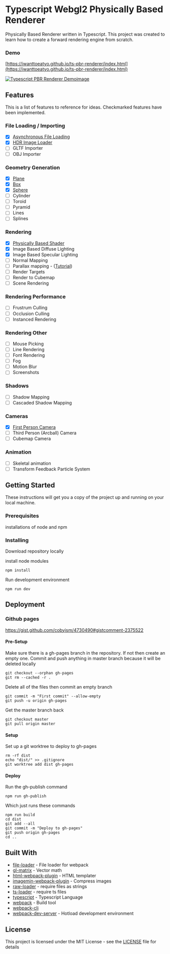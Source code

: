 # Typescript Webgl2 Physically Based Renderer

Physically Based Renderer written in Typescript. This project was created to learn how to create a forward rendering engine from scratch.

### Demo 
[https://iwanttoeatyo.github.io/ts-pbr-renderer/index.html](https://iwanttoeatyo.github.io/ts-pbr-renderer/index.html)

[<img src="https://i.imgur.com/5aFTrlk.png" alt="Typescript PBR Renderer Demoimage">](https://iwanttoeatyo.github.io/ts-pbr-renderer/index.html)

## Features
This is a list of features to reference for ideas. Checkmarked features have been implemented.  

### File Loading / Importing
- [x] [Asynchronous File Loading](https://github.com/iwanttoeatyo/ts-pbr-renderer/blob/master/src/loader/FileLoader.ts)
- [x] [HDR Image Loader](https://github.com/iwanttoeatyo/ts-pbr-renderer/blob/master/src/loader/HDRImageLoader.ts)
- [ ] GLTF Importer
- [ ] OBJ Importer

### Geometry Generation
- [x] [Plane](https://github.com/iwanttoeatyo/ts-pbr-renderer/blob/master/src/geometry/PlaneGeometry.ts)
- [x] [Box](https://github.com/iwanttoeatyo/ts-pbr-renderer/blob/master/src/geometry/BoxGeometry.ts)
- [x] [Sphere](https://github.com/iwanttoeatyo/ts-pbr-renderer/blob/master/src/geometry/SphereGeometry.ts)
- [ ] Cylinder
- [ ] Toroid
- [ ] Pyramid
- [ ] Lines
- [ ] Splines

### Rendering
- [x] [Physically Based Shader](https://github.com/iwanttoeatyo/ts-pbr-renderer/blob/master/src/shaders/pbr.frag)
- [x] Image Based Diffuse Lighting
- [x] Image Based Specular Lighting
- [ ] Normal Mapping
- [ ] Parallax mapping - ([Tutorial](http://apoorvaj.io/exploring-bump-mapping-with-webgl.html))
- [ ] Render Targets
- [ ] Render to Cubemap
- [ ] Scene Rendering

### Rendering Performance
- [ ] Frustrum Culling
- [ ] Occlusion Culling
- [ ] Instanced Rendering

### Rendering Other
- [ ] Mouse Picking
- [ ] Line Rendering
- [ ] Font Rendering
- [ ] Fog
- [ ] Motion Blur
- [ ] Screenshots

### Shadows
- [ ] Shadow Mapping
- [ ] Cascaded Shadow Mapping

### Cameras
- [x] [First Person Camera](https://github.com/iwanttoeatyo/ts-pbr-renderer/blob/master/src/cameras/Camera.ts)
- [ ] Third Person (Arcball) Camera
- [ ] Cubemap Camera

### Animation
- [ ] Skeletal animation
- [ ] Transform Feedback Particle System

## Getting Started

These instructions will get you a copy of the project up and running on your local machine.

### Prerequisites

installations of node and npm

### Installing

Download repository locally

install node modules

```
npm install
```

Run development environment

```
npm run dev
```

## Deployment

### Github pages
 
https://gist.github.com/cobyism/4730490#gistcomment-2375522

#### Pre-Setup
Make sure there is a gh-pages branch in the repository. If not then create an empty one.
Commit and push anything in master branch because it will be deleted locally

```
git checkout --orphan gh-pages
git rm --cached -r .
```
Delete all of the files then commit an empty branch
```
git commit -m "First commit" --allow-empty
git push -u origin gh-pages
```
Get the master branch back
```
git checkout master
git pull origin master
```

#### Setup

Set up a git worktree to deploy to gh-pages

```
rm -rf dist
echo "dist/" >> .gitignore
git worktree add dist gh-pages
```

#### Deploy

Run the gh-publish command

```
npm run gh-publish
```

Which just runs these commands

```
npm run build
cd dist
git add --all
git commit -m "Deploy to gh-pages"
git push origin gh-pages
cd ..
```

## Built With

* [file-loader](https://www.npmjs.com/package/file-loader) - File loader for webpack
* [gl-matrix](http://glmatrix.net/) - Vector math
* [html-webpack-plugin](https://www.npmjs.com/package/html-webpack-plugin) - HTML templater
* [imagemin-webpack-plugin](https://www.npmjs.com/package/imagemin-webpack-plugin) - Compress images
* [raw-loader](https://www.npmjs.com/package/raw-loader) - require files as strings
* [ts-loader](https://www.npmjs.com/package/ts-loader) - require ts files
* [typescript](https://www.typescriptlang.org/) - Typescript Language
* [webpack](https://webpack.js.org/) - Build tool
* [webpack-cli](https://www.npmjs.com/package/webpack-cli)
* [webpack-dev-server](https://www.npmjs.com/package/webpack-dev-server) - Hotload development environment


## License

This project is licensed under the MIT License - see the [LICENSE](LICENSE) file for details

